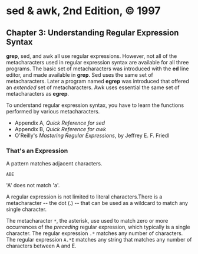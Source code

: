 # sed & awk, 2nd Edition, © 1997

## Chapter 3: Understanding Regular Expression Syntax

**grep**, sed, and awk all use regular expressions. However, not all of the metacharacters used in regular expression syntax are available for all three programs. The basic set of metacharacters was introduced with the **ed** line editor, and made available in **grep**. Sed uses the same set of metacharacters. Later a program named **egrep** was introduced that offered an _extended_ set of metacharacters. Awk uses essential the same set of metacharacters as **egrep**.

To understand regular expression syntax, you have to learn the functions performed by various metacharacters.

* Appendix A, _Quick Reference for sed_
* Appendix B, _Quick Reference for awk_
* O'Reilly's _Mastering Regular Expressions_, by Jeffrey E. F. Friedl

### That's an Expression

A pattern matches adjacent characters.

`ABE`

'A' does not match 'a'.

A regular expression is not limited to literal characters.There is a metacharacter -- the dot (.) -- that can be used as a wildcard to match any single character.

The metacharacter `*`, the asterisk, use used to match zero or more occurrences of the _preceding_ regular expression, which typically is a single character. The regular expression `.*` matches any number of  characters. The regular expression `A.*E` matches any string that matches any number of characters between A and E.


